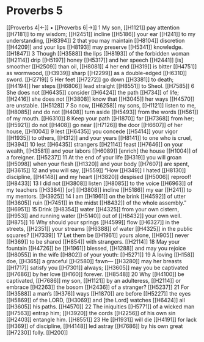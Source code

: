 # Proverbs 5
[[Proverbs 4|←]] • [[Proverbs 6|→]]
1 My son, [[H1121]] pay attention [[H7181]] to my wisdom; [[H2451]] incline [[H5186]] your ear [[H241]] to my understanding, [[H8394]] 
2 that you may maintain [[H8104]] discretion [[H4209]] and your lips [[H8193]] may preserve [[H5341]] knowledge. [[H1847]] 
3 Though [[H3588]] the lips [[H8193]] of the forbidden woman [[H2114]] drip [[H5197]] honey [[H5317]] and her speech [[H2441]] [is] smoother [[H2509]] than oil, [[H8081]] 
4 her end [[H319]] is bitter [[H4751]] as wormwood, [[H3939]] sharp [[H2299]] as a double-edged [[H6310]] sword. [[H2719]] 
5 Her feet [[H7272]] go down [[H3381]] to death; [[H4194]] her steps [[H6806]] lead straight [[H8551]] to Sheol. [[H7585]] 
6 She does not [[H6435]] consider [[H6424]] the path [[H734]] of life; [[H2416]] she does not [[H3808]] know that [[H3045]] her ways [[H4570]] are unstable. [[H5128]] 
7 So now, [[H6258]] my sons, [[H1121]] listen to me, [[H8085]] and do not [[H408]] turn aside [[H5493]] from the words [[H561]] of my mouth. [[H6310]] 
8 Keep your path [[H1870]] far [[H7368]] from her; [[H5921]] do not [[H408]] go near [[H7126]] the door [[H6607]] of her house, [[H1004]] 
9 lest [[H6435]] you concede [[H5414]] your vigor [[H1935]] to others, [[H312]] and your years [[H8141]] to one who is cruel, [[H394]] 
10 lest [[H6435]] strangers [[H2114]] feast [[H7646]] on your wealth, [[H3581]] and your labors [[H6089]] [enrich] the house [[H1004]] of a foreigner. [[H5237]] 
11 At the end of your life [[H319]] you will groan [[H5098]] when your flesh [[H1320]] and your body [[H7607]] are spent, [[H3615]] 
12 and you will say, [[H559]] “How [[H349]] I hated [[H8130]] discipline, [[H4148]] and my heart [[H3820]] despised [[H5006]] reproof! [[H8433]] 
13 I did not [[H3808]] listen [[H8085]] to the voice [[H6963]] of my teachers [[H3384]] [or] [[H3808]] incline [[H5186]] my ear [[H241]] to my mentors. [[H3925]] 
14 I am [[H1961]] on the brink [[H4592]] of utter [[H3605]] ruin [[H7451]] in the midst [[H8432]] of the whole assembly.” [[H6951]] 
15 Drink [[H8354]] water [[H4325]] from your own cistern, [[H953]] and running water [[H5140]] out of [[H8432]] your own well. [[H875]] 
16 Why should your springs [[H4599]] flow [[H6327]] in the streets, [[H2351]] your streams [[H6388]] of water [[H4325]] in the public squares? [[H7339]] 
17 Let them be [[H1961]] yours  alone, [[H905]] never [[H369]] to be shared [[H854]] with strangers. [[H2114]] 
18 May your fountain [[H4726]] be [[H1961]] blessed, [[H1288]] and may you rejoice [[H8055]] in the wife [[H802]] of your youth: [[H5271]] 
19 A loving [[H158]] doe, [[H365]] a graceful [[H2580]] fawn— [[H3280]] may her breasts [[H1717]] satisfy you [[H7301]] always; [[H3605]] may you be captivated [[H7686]] by her love [[H160]] forever. [[H8548]] 
20 Why [[H4100]] be captivated, [[H7686]] my son, [[H1121]] by an adulteress, [[H2114]] or embrace [[H2263]] the bosom [[H2436]] of a stranger? [[H5237]] 
21 For [[H3588]] a man’s [[H376]] ways [[H1870]] are before [[H5227]] the eyes [[H5869]] of the LORD, [[H3069]] and [the Lord] watches [[H6424]] all [[H3605]] his paths. [[H4570]] 
22 The iniquities [[H5771]] of a wicked man [[H7563]] entrap him; [[H3920]] the cords [[H2256]] of his own sin [[H2403]] entangle him. [[H8551]] 
23 He [[H1931]] will die [[H4191]] for lack [[H369]] of discipline, [[H4148]] led astray [[H7686]] by his own great [[H7230]] folly. [[H200]] 
